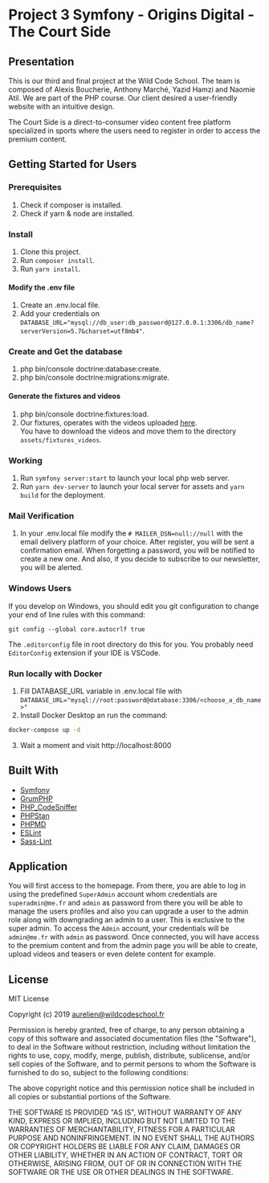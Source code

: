 # Project 3 Symfony - Origins Digital - The Court Side

## Presentation

This is our third and final project at the Wild Code School. The team is composed of Alexis Boucherie, Anthony Marché,
Yazid Hamzi and Naomie Atil. We are part of the PHP course.
Our client desired a user-friendly website with an intuitive design.

The Court Side is a direct-to-consumer video content free platform specialized in sports where the users need to
register in order to access the premium content.

## Getting Started for Users

### Prerequisites

1. Check if composer is installed.
2. Check if yarn & node are installed.

### Install

1. Clone this project.
2. Run `composer install`.
3. Run `yarn install`.

#### Modify the .env file

1. Create an .env.local file.
2. Add your credentials
   on `DATABASE_URL="mysql://db_user:db_password@127.0.0.1:3306/db_name?serverVersion=5.7&charset=utf8mb4"`.

### Create and Get the database

1. php bin/console doctrine:database:create.
2. php bin/console doctrine:migrations:migrate.

#### Generate the fixtures and videos

1. php bin/console doctrine:fixtures:load.
2. Our fixtures, operates with the videos
   uploaded [here](https://drive.google.com/drive/folders/1nupHgasIGT-MW0Z0LsW0dQ4ZdwnUYoyd?usp=share_link). <br /> You have to download the videos and move them to the directory `assets/fixtures_videos`.

### Working

1. Run `symfony server:start` to launch your local php web server.
2. Run `yarn dev-server` to launch your local server for assets and `yarn build` for the deployment.

### Mail Verification

1. In your .env.local file modify the `# MAILER_DSN=null://null` with the email delivery platform of your choice.
   After register, you will be sent a confirmation email. When forgetting a password, you will be notified to create a
   new one. And also, if you decide to subscribe to our newsletter, you will be alerted.


### Windows Users

If you develop on Windows, you should edit you git configuration to change your end of line rules with this command:

`git config --global core.autocrlf true`

The `.editorconfig` file in root directory do this for you. You probably need `EditorConfig` extension if your IDE is
VSCode.


### Run locally with Docker

1. Fill DATABASE_URL variable in .env.local file with
   `DATABASE_URL="mysql://root:password@database:3306/<choose_a_db_name>"`
2. Install Docker Desktop an run the command:

```bash
docker-compose up -d
```

3. Wait a moment and visit http://localhost:8000

## Built With

* [Symfony](https://github.com/symfony/symfony)
* [GrumPHP](https://github.com/phpro/grumphp)
* [PHP_CodeSniffer](https://github.com/squizlabs/PHP_CodeSniffer)
* [PHPStan](https://github.com/phpstan/phpstan)
* [PHPMD](http://phpmd.org)
* [ESLint](https://eslint.org/)
* [Sass-Lint](https://github.com/sasstools/sass-lint)

## Application

You will first access to the homepage. From there, you are able to log in using the predefined `SuperAdmin` account whom
credentials are `superadmin@me.fr` and `admin` as password from there you will be able to manage the users profiles and
also you can upgrade a user to the admin role along with downgrading an admin to a user. This is exclusive to the super
admin. To access the `Admin` account, your credentials will be `admin@me.fr` with `admin` as password.
Once connected, you will have access to the premium content and from the admin page you will be able to create, upload
videos and teasers or even delete content for example.

## License

MIT License

Copyright (c) 2019 aurelien@wildcodeschool.fr

Permission is hereby granted, free of charge, to any person obtaining a copy
of this software and associated documentation files (the "Software"), to deal
in the Software without restriction, including without limitation the rights
to use, copy, modify, merge, publish, distribute, sublicense, and/or sell
copies of the Software, and to permit persons to whom the Software is
furnished to do so, subject to the following conditions:

The above copyright notice and this permission notice shall be included in all
copies or substantial portions of the Software.

THE SOFTWARE IS PROVIDED "AS IS", WITHOUT WARRANTY OF ANY KIND, EXPRESS OR
IMPLIED, INCLUDING BUT NOT LIMITED TO THE WARRANTIES OF MERCHANTABILITY,
FITNESS FOR A PARTICULAR PURPOSE AND NONINFRINGEMENT. IN NO EVENT SHALL THE
AUTHORS OR COPYRIGHT HOLDERS BE LIABLE FOR ANY CLAIM, DAMAGES OR OTHER
LIABILITY, WHETHER IN AN ACTION OF CONTRACT, TORT OR OTHERWISE, ARISING FROM,
OUT OF OR IN CONNECTION WITH THE SOFTWARE OR THE USE OR OTHER DEALINGS IN THE
SOFTWARE.
